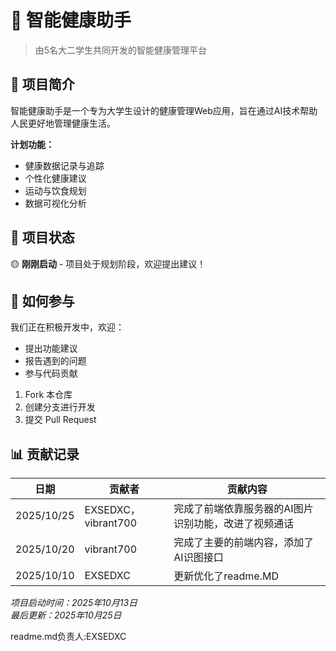 # 💊 智能健康助手

> 由5名大二学生共同开发的智能健康管理平台

## 📖 项目简介

智能健康助手是一个专为大学生设计的健康管理Web应用，旨在通过AI技术帮助人民更好地管理健康生活。

**计划功能：**
- 健康数据记录与追踪
- 个性化健康建议
- 运动与饮食规划
- 数据可视化分析

## 🚀 项目状态

🟡 **刚刚启动** - 项目处于规划阶段，欢迎提出建议！

## 🤝 如何参与

我们正在积极开发中，欢迎：
- 提出功能建议
- 报告遇到的问题
- 参与代码贡献

1. Fork 本仓库
2. 创建分支进行开发
3. 提交 Pull Request



## 📊 贡献记录

| 日期       | 贡献者 | 贡献内容 |
|------------|--------|----------|
|2025/10/25|EXSEDXC，vibrant700|完成了前端依靠服务器的AI图片识别功能，改进了视频通话|
|2025/10/20|vibrant700|完成了主要的前端内容，添加了AI识图接口|
| 2025/10/10 | EXSEDXC   | 更新优化了readme.MD |



*项目启动时间：2025年10月13日*  
*最后更新：2025年10月25日*

readme.md负责人:EXSEDXC
